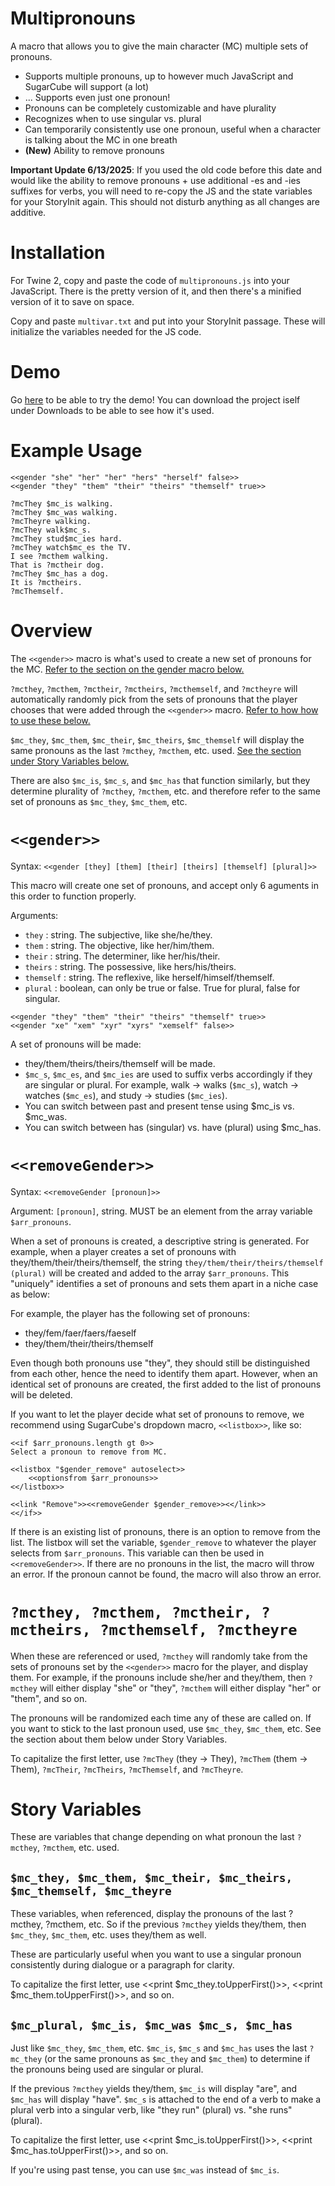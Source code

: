 # Multipronouns
A macro that allows you to give the main character (MC) multiple sets of pronouns.

* Supports multiple pronouns, up to however much JavaScript and SugarCube will support (a lot)
* ... Supports even just one pronoun!
* Pronouns can be completely customizable and have plurality
* Recognizes when to use singular vs. plural
* Can temporarily consistently use one pronoun, useful when a character is talking about the MC in one breath
* **(New)** Ability to remove pronouns

**Important Update 6/13/2025**: If you used the old code before this date and would like the ability to remove pronouns + use additional -es and -ies suffixes for verbs, you will need to re-copy the JS and the state variables for your StoryInit again. This should not disturb anything as all changes are additive.

# Installation

For Twine 2, copy and paste the code of `multipronouns.js` into your JavaScript. There is the pretty version of it, and then there's a minified version of it to save on space.

Copy and paste `multivar.txt` and put into your StoryInit passage. These will initialize the variables needed for the JS code.

# Demo
Go [here](https://mistyriousness.itch.io/multipronouns) to be able to try the demo! You can download the project iself under Downloads to be able to see how it's used.

# Example Usage

```<<gender "they" "them" "their" "theirs" "themself" true>>
<<gender "she" "her" "her" "hers" "herself" false>>
<<gender "they" "them" "their" "theirs" "themself" true>>

?mcThey $mc_is walking.
?mcThey $mc_was walking.
?mcTheyre walking.
?mcThey walk$mc_s.
?mcThey stud$mc_ies hard.
?mcThey watch$mc_es the TV.
I see ?mcthem walking.
That is ?mctheir dog.
?mcThey $mc_has a dog.
It is ?mctheirs.
?mcThemself.
```

# Overview
The ``<<gender>>`` macro is what's used to create a new set of pronouns for the MC. [Refer to the section on the gender macro below.](https://github.com/mystyriarious/multipronouns/blob/main/README.md#gender)

`?mcthey`, `?mcthem`, `?mctheir`, `?mctheirs`, `?mcthemself`, and `?mctheyre` will automatically randomly pick from the sets of pronouns that the player chooses that were added through the ``<<gender>>`` macro. [Refer to how how to use these below.]([https://github.com/mystyriarious/multipronouns/blob/main/README.md#gender](https://github.com/mystyriarious/multipronouns/blob/main/README.md#mcthey-mcthem-mctheir-mctheirs-mcthemself-mctheyre))

`$mc_they`, `$mc_them`, `$mc_their`, `$mc_theirs`, `$mc_themself` will display the same pronouns as the last `?mcthey`, `?mcthem`, etc. used. [See the section under Story Variables below.](https://github.com/mystyriarious/multipronouns/blob/main/README.md#mcthey-mcthem-mctheir-mctheirs-mcthemself-mctheyre)

There are also `$mc_is`, `$mc_s`, and `$mc_has` that function similarly, but they determine plurality of `?mcthey`, `?mcthem`, etc. and therefore refer to the same set of pronouns as `$mc_they`, `$mc_them`, etc.

# `<<gender>>`
Syntax: `<<gender [they] [them] [their] [theirs] [themself] [plural]>>`

This macro will create one set of pronouns, and accept only 6 aguments in this order to function properly.

Arguments:
* `they` : string. The subjective, like she/he/they.
* `them` : string. The objective, like her/him/them.
* `their` : string. The determiner, like her/his/their.
* `theirs` : string. The possessive, like hers/his/theirs.
* `themself` : string. The reflexive, like herself/himself/themself.
* `plural` : boolean, can only be true or false. True for plural, false for singular.

```
<<gender "they" "them" "their" "theirs" "themself" true>>
<<gender "xe" "xem" "xyr" "xyrs" "xemself" false>>
```

A set of pronouns will be made:
* they/them/theirs/theirs/themself will be made.
* `$mc_s`, `$mc_es`, and `$mc_ies` are used to suffix verbs accordingly if they are singular or plural. For example, walk -> walks (`$mc_s`), watch -> watches (`$mc_es`), and study -> studies (`$mc_ies`).
* You can switch between past and present tense using $mc_is vs. $mc_was.
* You can switch between has (singular) vs. have (plural) using $mc_has.

# `<<removeGender>>`
Syntax: `<<removeGender [pronoun]>>`

Argument: `[pronoun]`, string. MUST be an element from the array variable `$arr_pronouns`.

When a set of pronouns is created, a descriptive string is generated. For example, when a player creates a set of pronouns with they/them/their/theirs/themself, the string `they/them/their/theirs/themself (plural)` will be created and added to the array `$arr_pronouns`. This "uniquely" identifies a set of pronouns and sets them apart in a niche case as below:

For example, the player has the following set of pronouns:

* they/fem/faer/faers/faeself
* they/them/their/theirs/themself

Even though both pronouns use "they", they should still be distinguished from each other, hence the need to identify them apart. However, when an identical set of pronouns are created, the first added to the list of pronouns will be deleted.

If you want to let the player decide what set of pronouns to remove, we recommend using SugarCube's dropdown macro, `<<listbox>>`, like so:

```
<<if $arr_pronouns.length gt 0>>
Select a pronoun to remove from MC.

<<listbox "$gender_remove" autoselect>>
	<<optionsfrom $arr_pronouns>>
<</listbox>>

<<link "Remove">><<removeGender $gender_remove>><</link>>
<</if>>
```

If there is an existing list of pronouns, there is an option to remove from the list. The listbox will set the variable, `$gender_remove` to whatever the player selects from `$arr_pronouns`. This variable can then be used in `<<removeGender>>`. If there are no pronouns in the list, the macro will throw an error. If the pronoun cannot be found, the macro will also throw an error.

# `?mcthey, ?mcthem, ?mctheir, ?mctheirs, ?mcthemself, ?mctheyre`
When these are referenced or used, `?mcthey` will randomly take from the sets of pronouns set by the `<<gender>>` macro for the player, and display them. For example, if the pronouns include she/her and they/them, then `?mcthey` will either display "she" or "they", `?mcthem` will either display "her" or "them", and so on. 

The pronouns will be randomized each time any of these are called on. If you want to stick to the last pronoun used, use `$mc_they`, `$mc_them`, etc. See the section about them below under Story Variables.

To capitalize the first letter, use `?mcThey` (they -> They), `?mcThem` (them -> Them), `?mcTheir`, `?mcTheirs`, `?mcThemself`, and `?mcTheyre`.

# Story Variables
These are variables that change depending on what pronoun the last `?mcthey`, `?mcthem`, etc. used.

## `$mc_they, $mc_them, $mc_their, $mc_theirs, $mc_themself, $mc_theyre`
These variables, when referenced, display the pronouns of the last ?mcthey, ?mcthem, etc. So if the previous `?mcthey` yields they/them, then `$mc_they`, `$mc_them`, etc. uses they/them as well. 

These are particularly useful when you want to use a singular pronoun consistently during dialogue or a paragraph for clarity.

To capitalize the first letter, use <<print $mc_they.toUpperFirst()>>, <<print $mc_them.toUpperFirst()>>, and so on.

## `$mc_plural, $mc_is, $mc_was $mc_s, $mc_has`
Just like `$mc_they`, `$mc_them`, etc. `$mc_is`, `$mc_s` and `$mc_has` uses the last `?mc_they` (or the same pronouns as `$mc_they` and `$mc_them`) to determine if the pronouns being used are singular or plural. 

If the previous `?mcthey` yields they/them, `$mc_is` will display "are", and `$mc_has` will display "have". `$mc_s` is attached to the end of a verb to make a plural verb into a singular verb, like "they run" (plural) vs. "she runs" (plural).

To capitalize the first letter, use <<print $mc_is.toUpperFirst()>>, <<print $mc_has.toUpperFirst()>>, and so on.

If you're using past tense, you can use `$mc_was` instead of `$mc_is`.
